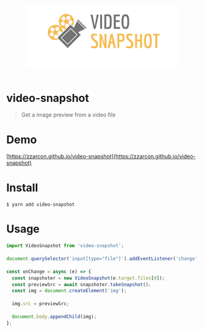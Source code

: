 <div align="center">
  <img src="logo.png" alt="Logo" width="400">
  <br><br>
</div>

# video-snapshot
> Get a image preview from a video file

# Demo
[https://zzarcon.github.io/video-snapshot](https://zzarcon.github.io/video-snapshot)
# Install

```
$ yarn add video-snapshot
```

# Usage

```javascript
import VideoSnapshot from 'video-snapshot';

document.querySelector('input[type="file"]').addEventListener('change', onChange);

const onChange = async (e) => {
  const snapshoter = new VideoSnapshot(e.target.files[0]);
  const previewSrc = await snapshoter.takeSnapshot();
  const img = document.createElement('img');

  img.src = previewSrc;

  document.body.appendChild(img);
};
```